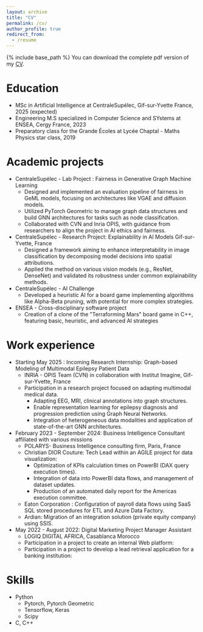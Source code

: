 ```yaml
---
layout: archive
title: "CV"
permalink: /cv/
author_profile: true
redirect_from:
  - /resume
---
```


{% include base_path %}
You can download the complete pdf version of my <a href = "https://ismailhatim.github.io/files/CV_HATIM_ISMAIL.pdf">CV</a>.

Education
======
* MSc in Artificial Intelligence at CentraleSupélec, Gif-sur-Yvette France, 2025 (expected)
* Engineering M.S specialized in Computer Science and SYstems at ENSEA, Cergy France, 2023
* Preparatory class for the Grande Écoles at Lycée Chaptal - Maths Physics star class, 2019

Academic projects
======
* CentraleSupélec - Lab Project : Fairness in Generative Graph Machine Learning 
  * Designed and implemented an evaluation pipeline of fairness in GeML models, focusing on architectures like VGAE and diffusion models.
  * Utilized PyTorch Geometric to manage graph data structures and build GNN architectures for tasks such as node classification.
  * Collaborated with CVN and Inria OPIS, with guidance from researchers to align the project in AI ethics and fairness.
* CentraleSupélec - Research Project: Explainability in AI Models Gif-sur-Yvette, France
  * Designed a framework aiming to enhance interpretability in image classification by decomposing model decisions into spatial attributions.
  * Applied the method on various vision models (e.g., ResNet, DenseNet) and validated its robustness under common explainability methods.
* CentraleSupélec - AI Challenge
  * Developed a heuristic AI for a board game implementing algorithms like Alpha-Beta pruning, with potential for more complex strategies.
* ENSEA - Cross-disciplinary software project 
  * Creation of a clone of the "Terraforming Mars" board game in C++, featuring basic, heuristic, and advanced AI strategies

Work experience
======
* Starting May 2025 : Incoming Research Internship: Graph-based Modeling of Multimodal Epilepsy Patient Data
  * INRIA - OPIS Team (CVN) in collaboration with Institut Imagine, Gif-sur-Yvette, France
  * Participation in a research project focused on adapting multimodal medical data. 
    * Adapting EEG, MRI, clinical annotations into graph structures.
    * Enable representation learning for epilepsy diagnosis and progression prediction using Graph Neural Networks.
    * Integration of heterogeneous data modalities and application of state-of-the-art GNN architectures.
* February 2023 - September 2024: Business Intelligence Consultant affiliated with various missions
  * POLARYS- Business Intelligence consulting firm, Paris, France
  * Christian DIOR Couture: Tech Lead within an AGILE project for data visualization:
    * Optimization of KPIs calculation times on PowerBI (DAX query execution times).
    * Integration of data into PowerBI data flows, and management of dataset updates.
    * Production of an automated daily report for the Americas execution committee.
  * Eaton Corporation : Configuration of payroll data flows using SaaS SQL stored procedures for ETL and Azure Data Factory.
  * Ardian: Migration of an integration solution (private equity company) using SSIS.
* May 2022 - August 2022: Digital Marketing Project Manager Assistant
  * LOGIQ DIGITAL AFRICA, Casablanca Morocco
  * Participation in a project to create an internal Web platform:
  * Participation in a project to develop a lead retrieval application for a banking institution:
  
Skills
======
* Python
  * Pytorch, Pytorch Geometric
  * Tensorflow, Keras
  * Scipy
* C, C++
